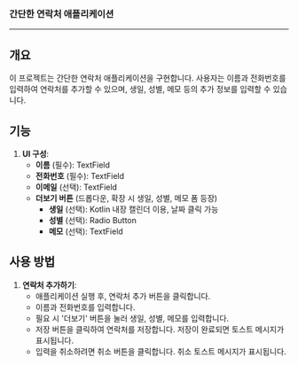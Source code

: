 ### 간단한 연락처 애플리케이션

---

## 개요
이 프로젝트는 간단한 연락처 애플리케이션을 구현합니다. 사용자는 이름과 전화번호를 입력하여 연락처를 추가할 수 있으며, 생일, 성별, 메모 등의 추가 정보를 입력할 수 있습니다.

## 기능

1. **UI 구성**:
   - **이름** (필수): TextField
   - **전화번호** (필수): TextField
   - **이메일** (선택): TextField
   - **더보기 버튼** (드롭다운, 확장 시 생일, 성별, 메모 폼 등장)
     - **생일** (선택): Kotlin 내장 캘린더 이용, 날짜 클릭 가능
     - **성별** (선택): Radio Button
     - **메모** (선택): TextField

## 사용 방법

1. **연락처 추가하기**:
   - 애플리케이션 실행 후, 연락처 추가 버튼을 클릭합니다.
   - 이름과 전화번호를 입력합니다.
   - 필요 시 '더보기' 버튼을 눌러 생일, 성별, 메모를 입력합니다.
   - 저장 버튼을 클릭하여 연락처를 저장합니다. 저장이 완료되면 토스트 메시지가 표시됩니다.
   - 입력을 취소하려면 취소 버튼을 클릭합니다. 취소 토스트 메시지가 표시됩니다.
